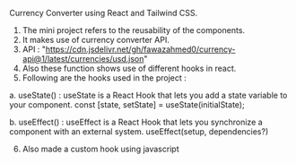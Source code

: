Currency Converter using React and Tailwind CSS.

1. The mini project refers to the reusability of the components.
2. It makes use of currency converter API.
3. API : "https://cdn.jsdelivr.net/gh/fawazahmed0/currency-api@1/latest/currencies/usd.json"
4. Also these function shows use of different hooks in react.
5. Following are the hooks used in the project :

a. useState() : 
useState is a React Hook that lets you add a state variable to your component.
const [state, setState] = useState(initialState);

b. useEffect() :
useEffect is a React Hook that lets you synchronize a component with an external system.
useEffect(setup, dependencies?)

6. Also made a custom hook using javascript


